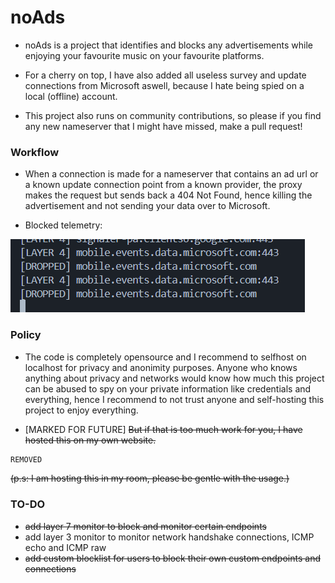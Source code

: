 # noAds

- noAds is a project that identifies and blocks any advertisements while enjoying your favourite music on your favourite platforms.

- For a cherry on top, I have also added all useless survey and update connections from Microsoft aswell, because I hate being spied on a local (offline) account.

- This project also runs on community contributions, so please if you find any new nameserver that I might have missed, make a pull request!

### Workflow

- When a connection is made for a nameserver that contains an ad url or a known update connection point from a known provider, the proxy makes the request but sends back a 404 Not Found, hence killing the advertisement and not sending your data over to Microsoft.

- Blocked telemetry: 

![blocked telemetry](media/image.png)
### Policy

- The code is completely opensource and I recommend to selfhost on localhost for privacy and anonimity purposes. Anyone who knows anything about privacy and networks would know how much this project can be abused to spy on your private information like credentials and everything, hence I recommend to not trust anyone and self-hosting this project to enjoy everything. 

- [MARKED FOR FUTURE] ~~But if that is too much work for you, I have hosted this on my own website.~~

```bash
REMOVED
```

~~(p.s: I am hosting this in my room, please be gentle with the usage.)~~

### TO-DO

- ~~add layer 7 monitor to block and monitor certain endpoints~~
- add layer 3 monitor to monitor network handshake connections, ICMP echo and ICMP raw
- ~~add custom blocklist for users to block their own custom endpoints and connections~~